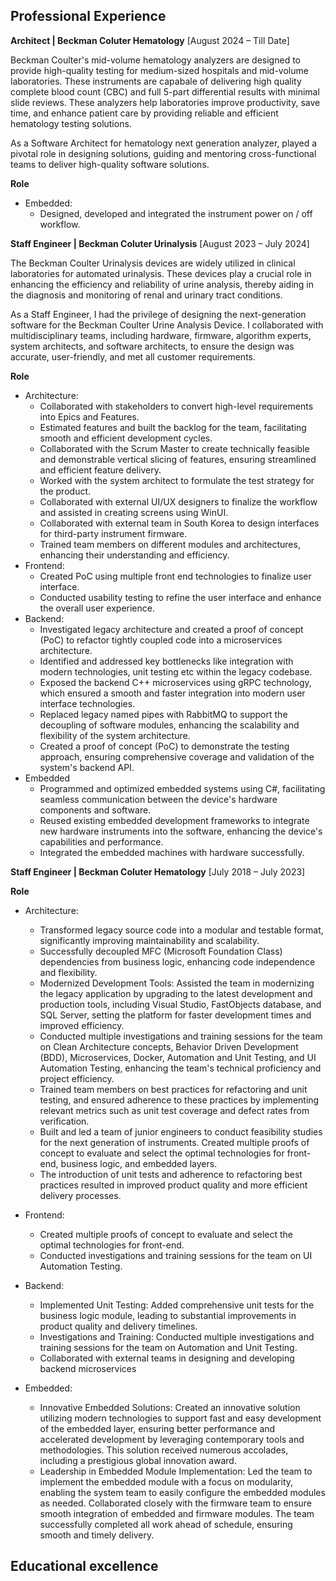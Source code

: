 
Professional Experience
---
**Architect | Beckman Coluter Hematology** [August 2024 – Till Date]

Beckman Coulter's mid-volume hematology analyzers are designed to provide high-quality testing for medium-sized hospitals and mid-volume laboratories. These instruments are capabale of delivering high quality complete blood count (CBC) and full 5-part differential results with minimal slide reviews. These analyzers help laboratories improve productivity, save time, and enhance patient care by providing reliable and efficient hematology testing solutions.

As a Software Architect for hematology next generation analyzer, played a pivotal role in designing solutions, guiding and mentoring cross-functional teams to deliver high-quality software solutions.

**Role**
 - Embedded:
   - Designed, developed and integrated the instrument power on / off workflow.

**Staff Engineer | Beckman Coluter Urinalysis** [August 2023 – July 2024]

The Beckman Coulter Urinalysis devices are widely utilized in clinical laboratories for automated urinalysis. These devices play a crucial role in enhancing the efficiency and reliability of urine analysis, thereby aiding in the diagnosis and monitoring of renal and urinary tract conditions.

As a Staff Engineer, I had the privilege of designing the next-generation software for the Beckman Coulter Urine Analysis Device. I collaborated with multidisciplinary teams, including hardware, firmware, algorithm experts, system architects, and software architects, to ensure the design was accurate, user-friendly, and met all customer requirements.

**Role**
  - Architecture:
    - Collaborated with stakeholders to convert high-level requirements into Epics and Features.
    - Estimated features and built the backlog for the team, facilitating smooth and efficient development cycles.
    - Collaborated with the Scrum Master to create technically feasible and demonstrable vertical slicing of features, ensuring streamlined and efficient feature delivery.
    - Worked with the system architect to formulate the test strategy for the product.
    - Collaborated with external UI/UX designers to finalize the workflow and assisted in creating screens using WinUI.
    - Collaborated with external team in South Korea to design interfaces for third-party instrument firmware.
    - Trained team members on different modules and architectures, enhancing their understanding and efficiency.    
  - Frontend:
    - Created PoC using multiple front end technologies to finalize user interface.
    - Conducted usability testing to refine the user interface and enhance the overall user experience.
  - Backend:
    - Investigated legacy architecture and created a proof of concept (PoC) to refactor tightly coupled code into a microservices architecture.
    - Identified and addressed key bottlenecks like integration with modern technologies, unit testing etc within the legacy codebase.
    - Exposed the backend C++ microservices using gRPC technology, which ensured a smooth and faster integration into modern user interface technologies.
    - Replaced legacy named pipes with RabbitMQ to support the decoupling of software modules, enhancing the scalability and flexibility of the system architecture.
    - Created a proof of concept (PoC) to demonstrate the testing approach, ensuring comprehensive coverage and validation of the system's backend API.
  - Embedded
    - Programmed and optimized embedded systems using C#, facilitating seamless communication between the device's hardware components and software.
    - Reused existing embedded development frameworks to integrate new hardware instruments into the software, enhancing the device's capabilities and performance.
    - Integrated the embedded machines with hardware successfully.

**Staff Engineer | Beckman Coluter Hematology** [July 2018 – July 2023]

**Role**
 - Architecture:
   - Transformed legacy source code into a modular and testable format, significantly improving maintainability and scalability.
   - Successfully decoupled MFC (Microsoft Foundation Class) dependencies from business logic, enhancing code independence and flexibility.
   - Modernized Development Tools: Assisted the team in modernizing the legacy application by upgrading to the latest development and production tools, including Visual Studio, FastObjects database, and SQL Server, setting the platform for faster development times and improved efficiency.
   - Conducted multiple investigations and training sessions for the team on Clean Architecture concepts, Behavior Driven Development (BDD), Microservices, Docker, Automation and Unit Testing, and UI Automation Testing, enhancing the team's technical proficiency and project efficiency.
   - Trained team members on best practices for refactoring and unit testing, and ensured adherence to these practices by implementing relevant metrics such as unit test coverage and defect rates from verification.
   - Built and led a team of junior engineers to conduct feasibility studies for the next generation of instruments. Created multiple proofs of concept to evaluate and select the optimal technologies for front-end, business logic, and embedded layers.
   - The introduction of unit tests and adherence to refactoring best practices resulted in improved product quality and more efficient delivery processes.

 - Frontend:
   - Created multiple proofs of concept to evaluate and select the optimal technologies for front-end.
   - Conducted investigations and training sessions for the team on UI Automation Testing.

 - Backend:
   - Implemented Unit Testing: Added comprehensive unit tests for the business logic module, leading to substantial improvements in product quality and delivery timelines.
   - Investigations and Training: Conducted multiple investigations and training sessions for the team on Automation and Unit Testing.
   - Collaborated with external teams in designing and developing backend microservices 

 - Embedded:
   - Innovative Embedded Solutions: Created an innovative solution utilizing modern technologies to support fast and easy development of the embedded layer, ensuring better performance and accelerated development by leveraging contemporary tools and methodologies. This solution received numerous accolades, including a prestigious global innovation award.
   - Leadership in Embedded Module Implementation: Led the team to implement the embedded module with a focus on modularity, enabling the system team to easily configure the embedded modules as needed. Collaborated closely with the firmware team to ensure smooth integration of embedded and firmware modules. The team successfully completed all work ahead of schedule, ensuring smooth and timely delivery.

Educational excellence
---
